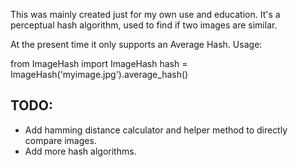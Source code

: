 This was mainly created just for my own use and education. It's a perceptual hash algorithm, used to find if two images are similar.

At the present time it only supports an Average Hash. Usage:

from ImageHash import ImageHash
hash = ImageHash('myimage.jpg').average_hash()

## TODO:
- Add hamming distance calculator and helper method to directly compare images.
- Add more hash algorithms.
